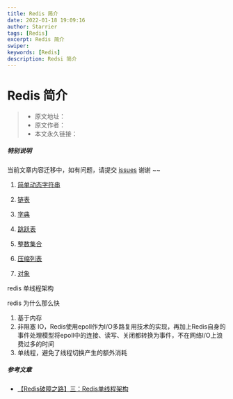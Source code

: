 ```yaml
---
title: Redis 简介
date: 2022-01-18 19:09:16
author: Starrier
tags: [Redis]
excerpt: Redis 简介
swiper:
keywords: [Redis]
description: Redsi 简介
---
```


# Redis 简介

> * 原文地址：[]()
> * 原文作者：[]()
> * 本文永久链接：[]()

##### **特别说明**

当前文章内容迁移中，如有问题，请提交 [issues](https://github.com/Starrier/starrier.github.io/issues) 谢谢 ~~



1. [简单动态字符串]()

2. [链表]()

3. [字典]()

4. [跳跃表]()

5. [整数集合]()

6. [压缩列表]()

7. [对象]()

redis 单线程架构

redis 为什么那么快

1. 基于内存
2. 非阻塞 IO，Redis使用epoll作为I/O多路复用技术的实现，再加上Redis自身的事件处理模型将epoll中的连接、读写、关闭都转换为事件，不在网络I/O上浪费过多的时间
3. 单线程，避免了线程切换产生的额外消耗

##### 参考文章

- [【Redis破障之路】三：Redis单线程架构](https://bbs.huaweicloud.com/blogs/262901)

